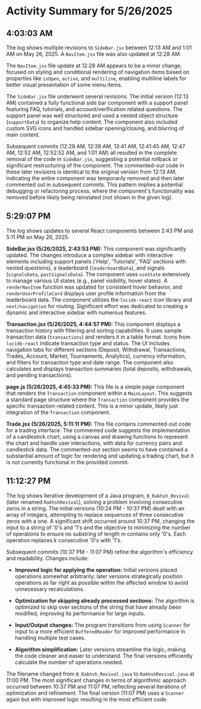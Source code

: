 # Activity Summary for 5/26/2025

## 4:03:03 AM
The log shows multiple revisions to `SideBar.jsx` between 12:13 AM and 1:01 AM on May 26, 2025.  A `NavItem.jsx` file was also updated at 12:28 AM.

The `NavItem.jsx` file update at 12:28 AM appears to be a minor change, focused on styling and conditional rendering of navigation items based on properties like `isOpen`, `active`, and `multiline`, enabling multiline labels for better visual presentation of some menu items.


The `SideBar.jsx` file underwent several revisions.  The initial version (12:13 AM) contained a fully functional side bar component with a support panel featuring FAQ, tutorials, and account/verification related questions.  The support panel was well structured and used a nested object structure (`supportData`) to organize help content.  The component also included custom SVG icons and handled sidebar opening/closing, and blurring of main content.

Subsequent commits (12:29 AM, 12:39 AM, 12:41 AM, 12:41:45 AM, 12:47 AM, 12:52 AM, 12:52:52 AM, and 1:01 AM)  all resulted in the complete removal of the code in `SideBar.jsx`, suggesting a potential rollback or significant restructuring of the component.  The commented-out code in these later revisions is identical to the original version from 12:13 AM, indicating the entire component was temporarily removed and then later commented out in subsequent commits.  This pattern implies a potential debugging or refactoring process, where the component's functionality was removed before likely being reinstated (not shown in the given log).


## 5:29:07 PM
The log shows updates to several React components between 2:43 PM and 5:11 PM on May 26, 2025.

**SideBar.jsx (5/26/2025, 2:43:53 PM):** This component was significantly updated.  The changes introduce a complex sidebar with interactive elements including support panels ('Help', 'Tutorials', 'FAQ' sections with nested questions), a leaderboard (`leaderboardData`), and signals (`signalsData`, `pastSignalsData`).  The component uses `useState` extensively to manage various UI states (e.g., panel visibility, hover states).  A `renderNavItem` function was updated for consistent hover behavior, and `renderUserProfileCard` displays user profile information from the leaderboard data.  The component utilizes the `lucide-react` icon library and `next/navigation` for routing.  Significant effort was dedicated to creating a dynamic and interactive sidebar with numerous features.

**Transaction.jsx (5/26/2025, 4:44:57 PM):** This component displays a transaction history with filtering and sorting capabilities.  It uses sample transaction data (`transactions`) and renders it in a table format. Icons from `lucide-react` indicate transaction type and status.  The UI includes navigation tabs for different sections (Deposit, Withdrawal, Transactions, Trades, Account, Market, Tournaments, Analytics), currency information, and filters for transaction type and date range.  The component also calculates and displays transaction summaries (total deposits, withdrawals, and pending transactions).

**page.js (5/26/2025, 4:45:33 PM):** This file is a simple page component that renders the `Transaction` component within a `MainLayout`.  This suggests a standard page structure where the `Transaction` component provides the specific transaction-related content.  This is a minor update, likely just integration of the `Transaction` component.

**Trade.jsx (5/26/2025, 5:11:11 PM):** This file contains commented-out code for a trading interface.  The commented code suggests the implementation of a candlestick chart, using a canvas and drawing functions to represent the chart and handle user interactions,  with data for currency pairs and candlestick data. The commented-out section seems to have contained a substantial amount of logic for rendering and updating a trading chart, but it is not currently functional in the provided commit.


## 11:12:27 PM
The log shows iterative development of a Java program, `B_Rakhsh_Revival` (later renamed `RakhshRevival`), solving a problem involving consecutive zeros in a string.  The initial versions (10:24 PM - 10:37 PM) dealt with an array of integers, attempting to replace sequences of three consecutive zeros with a one.  A significant shift occurred around 10:37 PM, changing the input to a string of '0's and '1's and the objective to minimizing the number of operations to ensure no substring of length *m* contains only '0's.  Each operation replaces *k* consecutive '0's with '1's.

Subsequent commits (10:37 PM - 11:07 PM) refine the algorithm's efficiency and readability.  Changes include:

* **Improved logic for applying the operation:**  Initial versions placed operations somewhat arbitrarily; later versions strategically position operations as far right as possible within the affected window to avoid unnecessary recalculations.

* **Optimization for skipping already processed sections:**  The algorithm is optimized to skip over sections of the string that have already been modified, improving its performance for large inputs.

* **Input/Output changes:** The program transitions from using `Scanner` for input to a more efficient `BufferedReader` for improved performance in handling multiple test cases.

* **Algorithm simplification:** Later versions streamline the logic, making the code cleaner and easier to understand.  The final versions efficiently calculate the number of operations needed.


The filename changed from `B_Rakhsh_Revival.java` to `RakhshRevival.java` at 11:00 PM.  The most significant changes in terms of algorithmic approach occurred between 10:37 PM and 11:07 PM, reflecting several iterations of optimization and refinement. The final version (11:07 PM) uses a `Scanner` again but with improved logic resulting in the most efficient code.
